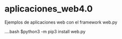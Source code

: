 # aplicaciones_web4.0
Ejemplos de aplicaciones web con el framework web.py

....bash
$python3 -m pip3 install web.py